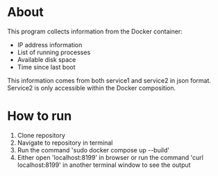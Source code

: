 # About
This program collects information from the Docker container:
- IP address information
- List of running processes
- Available disk space
- Time since last boot

This information comes from both service1 and service2 in json format. Service2 is only accessible within the Docker composition.
# How to run
1. Clone repository
2. Navigate to repository in terminal
3. Run the command 'sudo docker compose up --build'
4. Either open 'localhost:8199' in browser or run the command 'curl localhost:8199' in another terminal window to see the output
